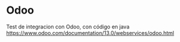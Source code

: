 # Odoo
Test de integracion con Odoo, con código en java
https://www.odoo.com/documentation/13.0/webservices/odoo.html

